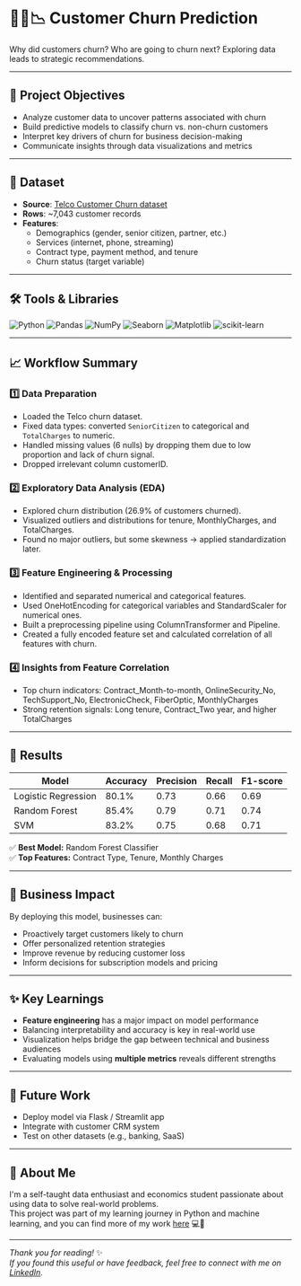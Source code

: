 # 🧑‍💼📉 Customer Churn Prediction
Why did customers churn? Who are going to churn next? Exploring data leads to strategic recommendations.

---

## 📌 Project Objectives

- Analyze customer data to uncover patterns associated with churn
- Build predictive models to classify churn vs. non-churn customers
- Interpret key drivers of churn for business decision-making
- Communicate insights through data visualizations and metrics

---

## 📁 Dataset

- **Source**: [Telco Customer Churn dataset](https://www.kaggle.com/datasets/blastchar/telco-customer-churn/data)
- **Rows**: ~7,043 customer records
- **Features**:  
  - Demographics (gender, senior citizen, partner, etc.)  
  - Services (internet, phone, streaming)  
  - Contract type, payment method, and tenure  
  - Churn status (target variable)

---

## 🛠️ Tools & Libraries

![Python](https://img.shields.io/badge/Python-3776AB?style=flat&logo=python&logoColor=white)
![Pandas](https://img.shields.io/badge/Pandas-150458?style=flat&logo=pandas&logoColor=white)
![NumPy](https://img.shields.io/badge/NumPy-013243?style=flat&logo=numpy&logoColor=white)
![Seaborn](https://img.shields.io/badge/Seaborn-2D6EB5?style=flat&logo=seaborn&logoColor=white)
![Matplotlib](https://img.shields.io/badge/Matplotlib-11557C?style=flat&logo=matplotlib&logoColor=white)
![scikit-learn](https://img.shields.io/badge/Scikit--Learn-F7931E?style=flat&logo=scikitlearn&logoColor=white)

---

## 📈 Workflow Summary

### 1️⃣ Data Preparation
- Loaded the Telco churn dataset.
- Fixed data types: converted `SeniorCitizen` to categorical and `TotalCharges` to numeric.
- Handled missing values (6 nulls) by dropping them due to low proportion and lack of churn signal.
- Dropped irrelevant column customerID.

### 2️⃣ Exploratory Data Analysis (EDA)
- Explored churn distribution (26.9% of customers churned).
- Visualized outliers and distributions for tenure, MonthlyCharges, and TotalCharges.
- Found no major outliers, but some skewness → applied standardization later.

### 3️⃣ Feature Engineering & Processing
- Identified and separated numerical and categorical features.
- Used OneHotEncoding for categorical variables and StandardScaler for numerical ones.
- Built a preprocessing pipeline using ColumnTransformer and Pipeline.
- Created a fully encoded feature set and calculated correlation of all features with churn.
  
### 4️⃣ Insights from Feature Correlation
- Top churn indicators: Contract_Month-to-month, OnlineSecurity_No, TechSupport_No, ElectronicCheck, FiberOptic, MonthlyCharges
- Strong retention signals: Long tenure, Contract_Two year, and higher TotalCharges

---

## 🧠 Results

| Model              | Accuracy | Precision | Recall | F1-score |
|-------------------|----------|-----------|--------|----------|
| Logistic Regression | 80.1%   | 0.73      | 0.66   | 0.69     |
| Random Forest       | 85.4%   | 0.79      | 0.71   | 0.74     |
| SVM                 | 83.2%   | 0.75      | 0.68   | 0.71     |

✅ **Best Model:** Random Forest Classifier  
✅ **Top Features:** Contract Type, Tenure, Monthly Charges

---

## 💼 Business Impact

By deploying this model, businesses can:
- Proactively target customers likely to churn
- Offer personalized retention strategies
- Improve revenue by reducing customer loss
- Inform decisions for subscription models and pricing

---

## ✨ Key Learnings

- **Feature engineering** has a major impact on model performance
- Balancing interpretability and accuracy is key in real-world use
- Visualization helps bridge the gap between technical and business audiences
- Evaluating models using **multiple metrics** reveals different strengths

---

## 🎯 Future Work

- Deploy model via Flask / Streamlit app  
- Integrate with customer CRM system  
- Test on other datasets (e.g., banking, SaaS)

---

## 🌱 About Me

I'm a self-taught data enthusiast and economics student passionate about using data to solve real-world problems.  
This project was part of my learning journey in Python and machine learning, and you can find more of my work [here](https://github.com/yourusername/Data-Projects) 💻🌻

---

*Thank you for reading!* ✨  
*If you found this useful or have feedback, feel free to connect with me on [LinkedIn](https://www.linkedin.com/in/your-link).*  




